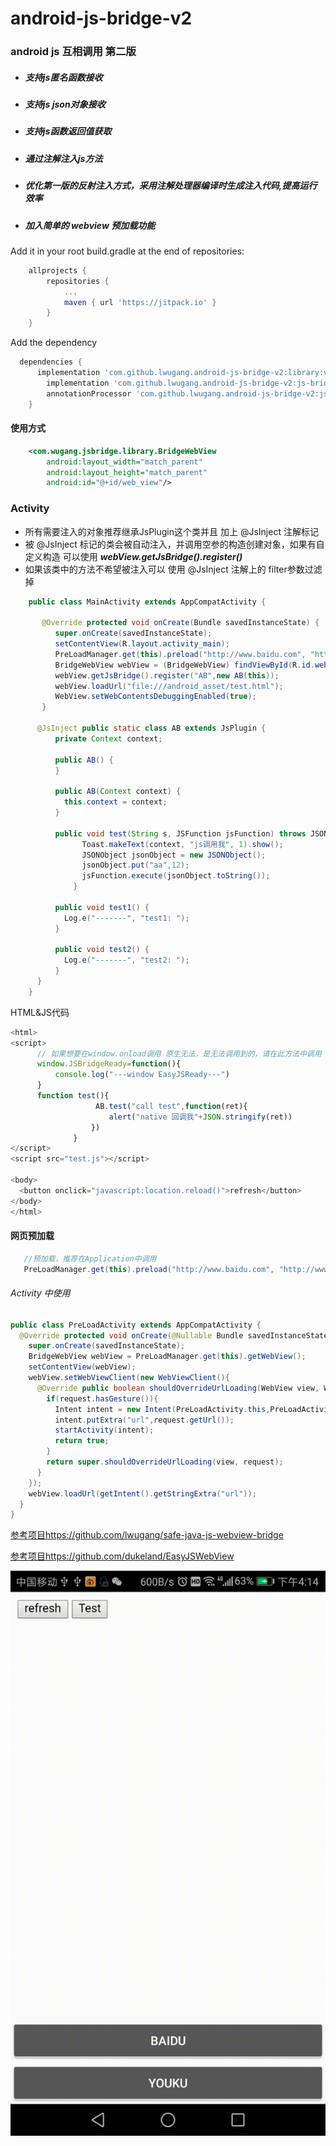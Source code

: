 # android-js-bridge-v2
### android js 互相调用 第二版
- ##### 支持js匿名函数接收
- ##### 支持js json对象接收
- ##### 支持js函数返回值获取
- ##### 通过注解注入js方法
- ##### 优化第一版的反射注入方式，采用注解处理器编译时生成注入代码,提高运行效率
- ##### 加入简单的 webview 预加载功能

Add it in your root build.gradle at the end of repositories:
~~~gradle
	allprojects {
		repositories {
			...
			maven { url 'https://jitpack.io' }
		}
	}
~~~

Add the dependency
~~~gradle
  dependencies {
      implementation 'com.github.lwugang.android-js-bridge-v2:library:v2.0.1'
	    implementation 'com.github.lwugang.android-js-bridge-v2:js-bridge-anno:v2.0.1'
	    annotationProcessor 'com.github.lwugang.android-js-bridge-v2:js-bridge-compiler:v2.0.1'
	}

~~~

#### 使用方式
~~~xml
	<com.wugang.jsbridge.library.BridgeWebView
        android:layout_width="match_parent"
        android:layout_height="match_parent"
        android:id="@+id/web_view"/>
~~~
### Activity
-  所有需要注入的对象推荐继承JsPlugin这个类并且 加上 @JsInject 注解标记
- 被 @JsInject 标记的类会被自动注入，并调用空参的构造创建对象，如果有自定义构造 可以使用 ***webView.getJsBridge().register()***
- 如果该类中的方法不希望被注入可以 使用 @JsInject 注解上的 filter参数过滤掉
~~~java
    public class MainActivity extends AppCompatActivity {

       @Override protected void onCreate(Bundle savedInstanceState) {
          super.onCreate(savedInstanceState);
          setContentView(R.layout.activity_main);
          PreLoadManager.get(this).preload("http://www.baidu.com", "http://www.youku.com");
          BridgeWebView webView = (BridgeWebView) findViewById(R.id.web_view);
          webView.getJsBridge().register("AB",new AB(this));
          webView.loadUrl("file:///android_asset/test.html");
          WebView.setWebContentsDebuggingEnabled(true);
       }

      @JsInject public static class AB extends JsPlugin {
          private Context context;

          public AB() {
          }

          public AB(Context context) {
            this.context = context;
          }

          public void test(String s, JSFunction jsFunction) throws JSONException {
                Toast.makeText(context, "js调用我", 1).show();
                JSONObject jsonObject = new JSONObject();
                jsonObject.put("aa",12);
                jsFunction.execute(jsonObject.toString());
              }

          public void test1() {
            Log.e("-------", "test1: ");
          }

          public void test2() {
            Log.e("-------", "test2: ");
          }
      }
    }
~~~
HTML&JS代码
~~~js
<html>
<script>
      // 如果想要在window.onload调用 原生无法，是无法调用到的，请在此方法中调用
      window.JSBridgeReady=function(){
          console.log("---window EasyJSReady---")
      }
      function test(){
                   AB.test("call test",function(ret){
                      alert("native 回调我"+JSON.stringify(ret))
                  })
              }
</script>
<script src="test.js"></script>

<body>
  <button onclick="javascript:location.reload()">refresh</button>
</body>
</html>
~~~
#### 网页预加载
~~~java
   //预加载，推荐在Application中调用
   PreLoadManager.get(this).preload("http://www.baidu.com", "http://www.youku.com");
~~~
###### Activity 中使用
~~~java
public class PreLoadActivity extends AppCompatActivity {
  @Override protected void onCreate(@Nullable Bundle savedInstanceState) {
    super.onCreate(savedInstanceState);
    BridgeWebView webView = PreLoadManager.get(this).getWebView();
    setContentView(webView);
    webView.setWebViewClient(new WebViewClient(){
      @Override public boolean shouldOverrideUrlLoading(WebView view, WebResourceRequest request) {
        if(request.hasGesture()){
          Intent intent = new Intent(PreLoadActivity.this,PreLoadActivity.class);
          intent.putExtra("url",request.getUrl());
          startActivity(intent);
          return true;
        }
        return super.shouldOverrideUrlLoading(view, request);
      }
    });
    webView.loadUrl(getIntent().getStringExtra("url"));
  }
}
~~~

[参考项目https://github.com/lwugang/safe-java-js-webview-bridge](https://github.com/lwugang/safe-java-js-webview-bridge)

[参考项目https://github.com/dukeland/EasyJSWebView](https://github.com/dukeland/EasyJSWebView)

![](https://github.com/lwugang/android-js-bridge-v2/blob/master/android-js-bridge-v2p.gif)

